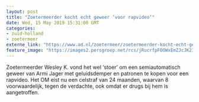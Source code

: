 ```yaml
---
layout: post
title: "Zoetermeerder kocht echt geweer ‘voor rapvideo’"
date: Wed, 15 May 2019 15:31:00 GMT
categories: 
- zuid-holland 
- zoetermeer 
externe_link: "https://www.ad.nl/zoetermeer/zoetermeerder-kocht-echt-geweer-voor-rapvideo~a799b603/"
feature_image: "https://images2.persgroep.net/rcs/jRucrfpFOOWxEmZJcJK2I_UPhjo/diocontent/144331387/_fitwidth/400/?appId=21791a8992982cd8da851550a453bd7f&quality=0.7"
---
```


Zoetermeerder Wesley K. vond het wel ‘stoer’ om een semiautomatisch geweer van Armi Jager met geluidsdemper en patronen te kopen voor een rapvideo. Het OM eist nu een celstraf van 24 maanden, waarvan 8 voorwaardelijk, tegen de verdachte, ook omdat er drugs bij hem is aangetroffen.

